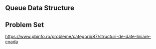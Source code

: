 Queue Data Structure
--------------------

## Problem Set
https://www.pbinfo.ro/probleme/categorii/87/structuri-de-date-liniare-coada
